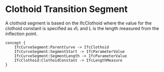 Clothoid Transition Segment
===========================

A clothoid segment is based on the IfcClothoid where the value for the clothoid constant is specified as √L and L is the length measured from the inflection point.

```
concept {
    IfcCurveSegment:ParentCurve -> IfcClothoid
    IfcCurveSegment:SegmentStart -> IfcParameterValue
    IfcCurveSegment:SegmentLength -> IfcParameterValue
    IfcClothoid:ClothoidConstant -> IfcLengthMeasure
}
```
